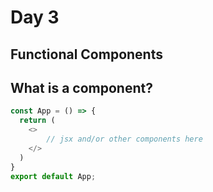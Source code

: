 # Day 3


## Functional Components


## What is a component?


```javascript
const App = () => {
  return (
    <>
        // jsx and/or other components here
    </>
  )
}
export default App;
```


```javascript


```







